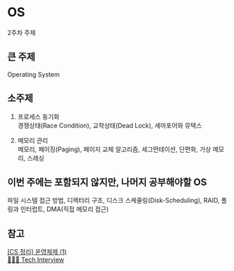 # OS

2주차 주제

## 큰 주제
Operating System

## 소주제
1. 프로세스 동기화  
경쟁상태(Race Condition), 교착상태(Dead Lock), 세마포어와 뮤택스  

2. 메모리 관리  
메모리, 페이징(Paging), 페이지 교체 알고리즘, 세그먼테이션, 단편화, 가상 메모리, 스레싱

## 이번 주에는 포함되지 않지만, 나머지 공부해야할 OS
파일 시스템 접근 방법, 디렉터리 구조, 디스크 스케줄링(Disk-Scheduling), RAID, 폴링과 인터럽트, DMA(직접 메모리 접근)


## 참고
[[CS 정리] 운영체제 (1)](https://girawhale.tistory.com/61?category=948070)  
[👨🏻‍💻 Tech Interview](https://gyoogle.dev/blog/computer-science/operating-system/Memory.html)  
